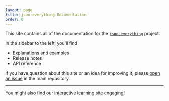 ```yaml
---
layout: page
title: json-everything Documentation
order: 0
---
```


This site contains all of the documentation for the [`json-everything`](https://github.com/gregsdennis/json-everything) project.

In the sidebar to the left, you'll find

- Explanations and examples
- Release notes
- API reference

If you have question about this site or an idea for improving it, please [open an issue](https://github.com/gregsdennis/json-everything/issues/new?assignees=&labels=documentation&projects=&template=Documentation.yml) in the main repository.

---

You might also find our [interactive learning site](https://learn.json-everything.net/) engaging!
